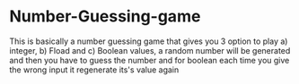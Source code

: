 # Number-Guessing-game
This is basically a number guessing game that gives you 3 option to play a) integer, b) Fload and c) Boolean values, a random number will be generated and then you have to guess the number and for boolean each time you give the wrong input it regenerate its's value again 
